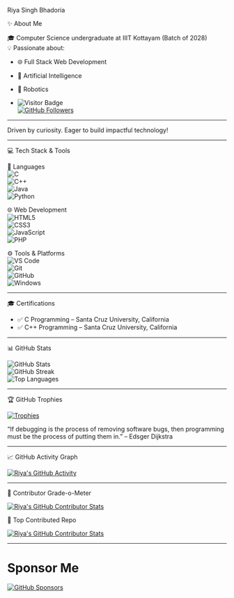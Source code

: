  Riya Singh Bhadoria 

✨ About Me

🎓 Computer Science undergraduate at IIIT Kottayam (Batch of 2028)  
💡 Passionate about:

- 🌐 Full Stack Web Development  
- 🤖 Artificial Intelligence  
- 🤖 Robotics

- ![Visitor Badge](https://komarev.com/ghpvc/?username=Riiocodee&style=flat-square&color=blue)  
[![GitHub Followers](https://img.shields.io/github/followers/Riiocodee?style=social)](https://github.com/Riiocodee)  

---

Driven by curiosity. Eager to build impactful technology!

---

💻 Tech Stack & Tools

 🧠 Languages  
![C](https://img.shields.io/badge/C-00599C?style=flat&logo=c&logoColor=white)  
![C++](https://img.shields.io/badge/C++-00599C?style=flat&logo=c%2B%2B&logoColor=white)  
![Java](https://img.shields.io/badge/Java-ED8B00?style=flat&logo=openjdk&logoColor=white)  
![Python](https://img.shields.io/badge/Python-3776AB?style=flat&logo=python&logoColor=white)  

 🌐 Web Development  
![HTML5](https://img.shields.io/badge/HTML5-E34F26?style=flat&logo=html5&logoColor=white)  
![CSS3](https://img.shields.io/badge/CSS3-1572B6?style=flat&logo=css3&logoColor=white)  
![JavaScript](https://img.shields.io/badge/JavaScript-F7DF1E?style=flat&logo=javascript&logoColor=black)  
![PHP](https://img.shields.io/badge/PHP-777BB4?style=flat&logo=php&logoColor=white)  

 ⚙ Tools & Platforms  
![VS Code](https://img.shields.io/badge/VSCode-007ACC?style=flat&logo=visual-studio-code&logoColor=white)  
![Git](https://img.shields.io/badge/Git-F05032?style=flat&logo=git&logoColor=white)  
![GitHub](https://img.shields.io/badge/GitHub-181717?style=flat&logo=github&logoColor=white)  
![Windows](https://img.shields.io/badge/Windows-0078D6?style=flat&logo=windows&logoColor=white)

---
 🎓 Certifications

- ✅ C Programming – Santa Cruz University, California  
- ✅ C++ Programming – Santa Cruz University, California

---
 📊 GitHub Stats

![GitHub Stats](https://github-readme-stats.vercel.app/api?username=Riiocodee&show_icons=true&theme=algolia&count_private=true)  
![GitHub Streak](https://github-readme-streak-stats.herokuapp.com/?user=Riiocodee&theme=algolia)  
![Top Languages](https://github-readme-stats.vercel.app/api/top-langs/?username=Riiocodee&layout=compact&theme=algolia)

---
🏆 GitHub Trophies

[![Trophies](https://github-profile-trophy.vercel.app/?username=Riiocodee&theme=algolia&column=7&margin-w=5&no-frame=true)](https://github.com/ryo-ma/github-profile-trophy)

“If debugging is the process of removing software bugs, then programming must be the 
process of putting them in.” – Edsger Dijkstra

---

 📈 GitHub Activity Graph

[![Riya's GitHub Activity](https://github-readme-activity-graph.vercel.app/graph?username=Riiocodee&theme=algolia&hide_border=true)](https://github.com/Ashutosh00710/github-readme-activity-graph)

---

 🧮 Contributor Grade-o-Meter

[![Riya's GitHub Contributor Stats](https://github-contributor-stats.vercel.app/api?username=Riiocodee&limit=5&theme=algolia&combine_all_yearly_contributions=true)](https://github.com/Riiocodee)

 📌 Top Contributed Repo

[![Riya's GitHub Contributor Stats](https://github-contributor-stats.vercel.app/api?username=Riiocodee&limit=5&theme=algolia&combine_all_yearly_contributions=true)](https://github.com/Riiocodee)

---

# Sponsor Me

[![GitHub Sponsors](https://img.shields.io/badge/GitHub%20Sponsors-DB61A2?style=for-the-badge&logo=github-sponsors&logoColor=white)](https://github.com/sponsors/Riiocodee)
